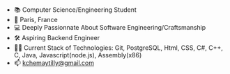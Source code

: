 - 📚 Computer Science/Engineering Student
- 📍 Paris, France 
- 💻 Deeply Passionnate About Software Engineering/Craftsmanship
- 🛠️ Aspiring Backend Engineer
- 👨‍💻 Current Stack of Technologies: Git, PostgreSQL, Html, CSS, C#, C++, C, Java, Javascript(node.js), Assembly(x86)
- 📫 kchemaytilly@gmail.com
<!---
Karimchmtz/Karimchmtz is a ✨ special ✨ repository because its `README.md` (this file) appears on your GitHub profile.
You can click the Preview link to take a look at your changes.
--->
